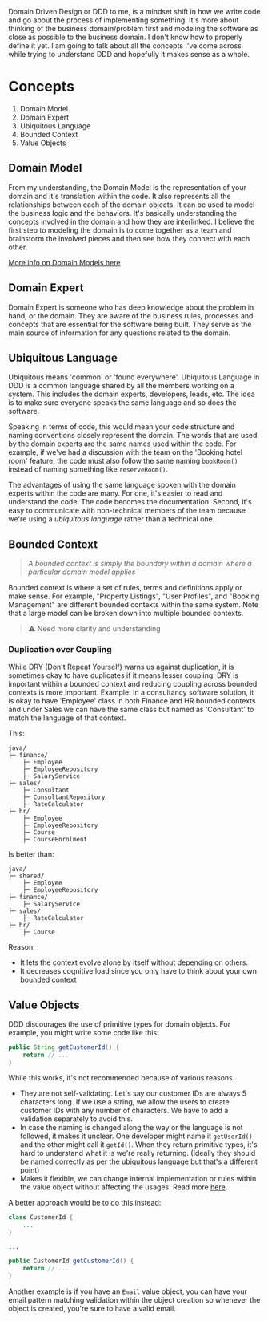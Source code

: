Domain Driven Design or DDD to me, is a mindset shift in how we write code and go about the process of implementing something. It's more about thinking of the business domain/problem first and modeling the software as close as possible to the business domain.
I don't know how to properly define it yet. I am going to talk about all the concepts I've come across while trying to understand DDD and hopefully it makes sense as a whole.
# Concepts
1. Domain Model
2. Domain Expert
3. Ubiquitous Language
4. Bounded Context
5. Value Objects

## Domain Model
From my understanding, the Domain Model is the representation of your domain and it's translation within the code. It also represents all the relationships between each of the domain objects. It can be used to model the business logic and the behaviors. It's basically understanding the concepts involved in the domain and how they are interlinked.
I believe the first step to modeling the domain is to come together as a team and brainstorm the involved pieces and then see how they connect with each other.

[More info on Domain Models here](https://ddd-practitioners.com/home/glossary/domain-model/)
## Domain Expert
Domain Expert is someone who has deep knowledge about the problem in hand, or the domain. They are aware of the business rules, processes and concepts that are essential for the software being built. They serve as the main source of information for any questions related to the domain.
## Ubiquitous Language
Ubiquitous means 'common' or 'found everywhere'. Ubiquitous Language in DDD is a common language shared by all the members working on a system. This includes the domain experts, developers, leads, etc. The idea is to make sure everyone speaks the same language and so does the software.

Speaking in terms of code, this would mean your code structure and naming conventions closely represent the domain. The words that are used by the domain experts are the same names used within the code. For example, if we've had a discussion with the team on the 'Booking hotel room' feature, the code must also follow the same naming `bookRoom()` instead of naming something like `reserveRoom()`.

The advantages of using the same language spoken with the domain experts within the code are many. For one, it's easier to read and understand the code. The code becomes the documentation. Second, it's easy to communicate with non-technical members of the team because we're using a _ubiquitous language_ rather than a technical one.
## Bounded Context
> _A bounded context is simply the boundary within a domain where a particular domain model applies_

Bounded context is where a set of rules, terms and definitions apply or make sense. For example, "Property Listings", "User Profiles", and "Booking Management" are different bounded contexts within the same system.
Note that a large model can be broken down into multiple bounded contexts.


> :warning: Need more clarity and understanding

### Duplication over Coupling
While DRY (Don't Repeat Yourself) warns us against duplication, it is sometimes okay to have duplicates if it means lesser coupling. DRY is important within a bounded context and reducing coupling across bounded contexts is more important.
Example: In a consultancy software solution, it is okay to have 'Employee' class in both Finance and HR bounded contexts and under Sales we can have the same class but named as 'Consultant' to match the language of that context.

This:
```
java/
├─ finance/
	├─ Employee
	├─ EmployeeRepository
	├─ SalaryService
├─ sales/
	├─ Consultant
	├─ ConsultantRepository
	├─ RateCalculator
├─ hr/
	├─ Employee
	├─ EmployeeRepository
	├─ Course
	├─ CourseEnrolment
```

Is better than:

```
java/
├─ shared/
	├─ Employee
	├─ EmployeeRepository
├─ finance/
	├─ SalaryService
├─ sales/
	├─ RateCalculator
├─ hr/
	├─ Course

```
Reason:
- It lets the context evolve alone by itself without depending on others.
- It decreases cognitive load since you only have to think about your own bounded context
## Value Objects
DDD discourages the use of primitive types for domain objects. For example, you might write some code like this:
```java
public String getCustomerId() {
	return // ...
}
```

While this works, it's not recommended because of various reasons.
- They are not self-validating. Let's say our customer IDs are always 5 characters long. If we use a string, we allow the users to create customer IDs with any number of characters. We have to add a validation separately to avoid this.
- In case the naming is changed along the way or the language is not followed, it makes it unclear. One developer might name it `getUserId()` and the other might call it `getId()`. When they return primitive types, it's hard to understand what it is we're really returning. (Ideally they should be named correctly as per the ubiquitous language but that's a different point)
- Makes it flexible, we can change internal implementation or rules within the value object without affecting the usages.
Read more [here](https://medium.com/swlh/value-objects-to-the-rescue-28c563ad97c6). 

A better approach would be to do this instead:
```java
class CustomerId {
	...
}

...

public CustomerId getCustomerId() {
	return // ...
}
```
Another example is if you have an `Email` value object, you can have your email pattern matching validation within the object creation so whenever the object is created, you're sure to have a valid email.